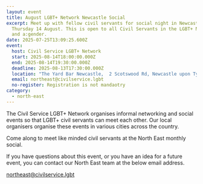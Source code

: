 ```yaml
---
layout: event
title: August LGBT+ Network Newcastle Social
excerpt: Meet up with fellow civil servants for social night in Newcastle on
  Thursday 14 August. This is open to all Civil Servants in the LGBT+ Network,
  and a:gender.
date: 2025-07-25T13:09:25.600Z
event:
  host: Civil Service LGBT+ Network
  start: 2025-08-14T18:00:00.000Z
  end: 2025-08-14T19:30:00.000Z
  deadline: 2025-08-13T17:30:00.000Z
  location: "The Yard Bar Newcastle,  2 Scotswood Rd, Newcastle upon Tyne NE4 7JB "
  email: northeast@civilservice.lgbt
  no-register: Registration is not mandaotry
category:
  - north-east
---
```

The Civil Service LGBT+ Network organises informal networking and social events so that LGBT+ civil servants can meet each other. Our local organisers organise these events in various cities across the country.

Come along to meet like minded civil servants at the North East monthly social.

If you have questions about this event, or you have an idea for a future event, you can contact our North East team at the below email address.

[n﻿ortheast@civilservice.lgbt](<mailto:n﻿ortheast@civilservice.lgbt>)